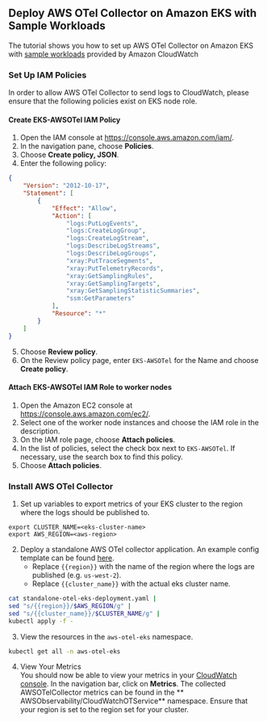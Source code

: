 ## Deploy AWS OTel Collector on Amazon EKS with Sample Workloads

The tutorial shows you how to set up AWS OTel Collector on Amazon EKS
with [sample workloads]((https://docs.aws.amazon.com/AmazonCloudWatch/latest/monitoring/ContainerInsights-Prometheus-Sample-Workloads.html))
provided by Amazon CloudWatch

### Set Up IAM Policies

In order to allow AWS OTel Collector to send logs to CloudWatch, please ensure that the following policies exist on EKS node role.

#### Create EKS-AWSOTel IAM Policy
1. Open the IAM console at https://console.aws.amazon.com/iam/.
2. In the navigation pane, choose **Policies**.
3. Choose **Create policy, JSON**.
4. Enter the following policy:
```json
{
	"Version": "2012-10-17",
	"Statement": [
		{
			"Effect": "Allow",
			"Action": [
				"logs:PutLogEvents",
				"logs:CreateLogGroup",
				"logs:CreateLogStream",
				"logs:DescribeLogStreams",
				"logs:DescribeLogGroups",
				"xray:PutTraceSegments",
				"xray:PutTelemetryRecords",
				"xray:GetSamplingRules",
				"xray:GetSamplingTargets",
				"xray:GetSamplingStatisticSummaries",
				"ssm:GetParameters"
			],
			"Resource": "*"
		}
	]
}
```
5. Choose **Review policy**.
6. On the Review policy page, enter `EKS-AWSOTel` for the Name and choose **Create policy**.

#### Attach EKS-AWSOTel IAM Role to worker nodes
1. Open the Amazon EC2 console at https://console.aws.amazon.com/ec2/.
2. Select one of the worker node instances and choose the IAM role in the description.
3. On the IAM role page, choose **Attach policies**.
4. In the list of policies, select the check box next to `EKS-AWSOTel`. If necessary, use the search box to find this policy.
5. Choose **Attach policies**.

### Install AWS OTel Collector
1. Set up variables to export metrics of your EKS cluster to the region where the logs should be published to.
```
export CLUSTER_NAME=<eks-cluster-name>
export AWS_REGION=<aws-region>
```
2. Deploy a standalone AWS OTel collector application. An example config template can be found [here](../../deployment-template/eks/standalone-otel-eks-deployment.yaml).
   * Replace `{{region}}` with the name of the region where the logs are published (e.g. `us-west-2`).
   * Replace `{{cluster_name}}` with the actual eks cluster name.
```bash
cat standalone-otel-eks-deployment.yaml |
sed "s/{{region}}/$AWS_REGION/g" | 
sed "s/{{cluster_name}}/$CLUSTER_NAME/g" |
kubectl apply -f - 
```
3. View the resources in the `aws-otel-eks` namespace.
```bash
kubectl get all -n aws-otel-eks
```
4. View Your Metrics  
You should now be able to view your metrics in your [CloudWatch console](https://console.aws.amazon.com/cloudwatch/). In
the navigation bar, click on **Metrics**. The collected AWSOTelCollector metrics can be found in the **
AWSObservability/CloudWatchOTService** namespace. Ensure that your region is set to the region set for your cluster.


